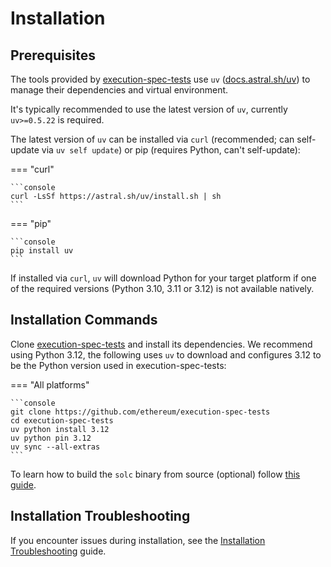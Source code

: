 # Installation

## Prerequisites

The tools provided by [execution-spec-tests](https://github.com/ethereum/execution-spec-tests) use `uv` ([docs.astral.sh/uv](https://docs.astral.sh/uv/)) to manage their dependencies and virtual environment.

It's typically recommended to use the latest version of `uv`, currently `uv>=0.5.22` is required.

The latest version of `uv` can be installed via `curl` (recommended; can self-update via `uv self update`) or pip (requires Python, can't self-update):

=== "curl"

    ```console
    curl -LsSf https://astral.sh/uv/install.sh | sh
    ```

=== "pip"

    ```console
    pip install uv
    ```

If installed via `curl`, `uv` will download Python for your target platform if one of the required versions (Python 3.10, 3.11 or 3.12) is not available natively.

## Installation Commands

Clone [execution-spec-tests](https://github.com/ethereum/execution-spec-tests) and install its dependencies. We recommend using Python 3.12, the following uses `uv` to download and configures 3.12 to be the Python version used in execution-spec-tests:

=== "All platforms"

    ```console
    git clone https://github.com/ethereum/execution-spec-tests
    cd execution-spec-tests
    uv python install 3.12
    uv python pin 3.12
    uv sync --all-extras
    ```

To learn how to build the `solc` binary from source (optional) follow [this guide](./installation_troubleshooting.md#problem-exception-failed-to-compile-yul-source).

## Installation Troubleshooting

If you encounter issues during installation, see the [Installation Troubleshooting](./installation_troubleshooting.md) guide.
